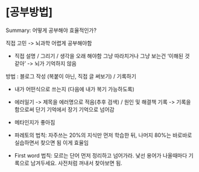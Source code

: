 # [공부방법]

Summary: 어떻게 공부해야 효율적인가?

직접 고민 -> 뇌과학
어렵게 공부해야함
- 직접 설명 / 그리기 / 생각을 오래 해야함
  그냥 따라치거나 그냥 보는건 ‘이해된 것 같아’ -> 뇌가 기억하지 않음

방법 : 블로그 작성 (복붙이 아닌, 직접 글 써보기) / 기록하기
- 내가 어떤식으로 쓰는지 (다음에 내가 복기 가능하도록)

- 에러일기 -> 제목을 에러명으로 적음(추후 검색) / 원인 및 해결책 기록 -> 기록을 함으로써 단기 기억에서 장기 기억으로 넘어감
- 메타인지가 좋아짐

- 파레토의 법칙: 자주쓰는 20%의 지식만 먼저 학습한 뒤, 나머지 80%는 바로바로 실습하면서 찾으면 됨 이게 효율임
- First word 법칙: 모르는 단어 먼저 정리하고 넘어가라. 낯선 용어가 나올때마다 기록으로 남겨두세요. 사전처럼 꺼내서 찾아보면 됨. 
